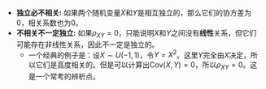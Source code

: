 *   **独立必不相关:** 如果两个随机变量$X$和$Y$是相互独立的，那么它们的协方差为0，相关系数也为0。
*   **不相关不一定独立:** 如果$\rho_{XY}=0$，只能说明$X$和$Y$之间没有**线性**关系，但它们可能存在非线性关系，因此不一定是独立的。
    *   一个经典的例子是：设$X \sim U(-1,1)$，令$Y=X^2$。这里$Y$完全由$X$决定，所以它们是高度相关的。但是可以计算出$\text{Cov}(X,Y)=0$，所以$\rho_{XY}=0$。这是一个常考的辨析点。